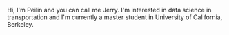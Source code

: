 Hi, I'm Peilin and you can call me Jerry.
I'm interested in data science in transportation and I'm currently a master student in University of California, Berkeley.
